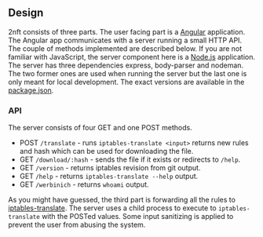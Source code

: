## Design

2nft consists of three parts. The user facing part is a [Angular][a]
application. The Angular app communicates with a server running a small HTTP
API. The couple of methods implemented are described below.  If you are not
familiar with JavaScript, the server component here is a [Node.js][n]
application. The server has three dependencies express, body-parser and
nodeman.  The two former ones are used when running the server but the last one
is only meant for local development. The exact versions are available in the
[package.json](./package.json).



### API

The server consists of four GET and one POST methods.

- POST `/translate` - runs `iptables-translate <input>` returns new rules and
  hash which can be used for downloading the file.
- GET  `/download/:hash` - sends the file if it exists or redirects to `/help`.
- GET  `/version` - returns iptables revision from git output.
- GET  `/help` - returns `iptables-translate --help` output.
- GET  `/werbinich` - returns `whoami` output.

As you might have guessed, the third part is forwarding all the rules to
[iptables-translate][i].  The server uses a child process to execute to
`iptables-translate` with the POSTed values. Some input sanitizing is applied to
prevent the user from abusing the system.

[a]: https://angularjs.org/
[e]: https://expressjs.com/ 
[i]: http://git.netfilter.org/iptables/tree/ 
[n]: https://nodejs.org/en/
